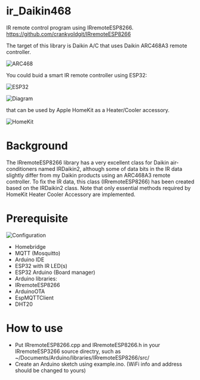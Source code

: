 # ir_Daikin468
IR remote control program using IRremoteESP8266. https://github.com/crankyoldgit/IRremoteESP8266

The target of this library is Daikin A/C that uses Daikin ARC468A3 remote controller. 

![ARC468](https://diysmartmatter.com/wp-content/uploads/2023/02/daikinremo-scaled.jpg "ARC468")

You could buid a smart IR remote controller using ESP32:

![ESP32](https://diysmartmatter.com/wp-content/uploads/2023/02/pcb.jpg)

![Diagram](https://diysmartmatter.com/images/20221225150838.png)

that can be used by Apple HomeKit as a Heater/Cooler accessory. 

![HomeKit](https://diysmartmatter.com/images/20221123195125.png)

# Background

The IRremoteESP8266 library has a very excellent class for Daikin air-conditioners named IRDaikin2, although some of data bits in the IR data slightly differ from my Daikin products using an ARC468A3 remote controller. To fix the IR data, this class (IRremoteESP8266) has been created based on the IRDaikin2 class. Note that only essential methods required by HomeKit Heater Cooler Accessory are implemented. 

# Prerequisite

![Configuration](https://diysmartmatter.com/wp-content/uploads/2023/04/setup_E.jpg)

- Homebridge
- MQTT (Mosquitto)
- Arduino IDE
- ESP32 with IR LED(s)
- ESP32 Arduino (Board manager)
- Arduino libraries:
- IRremoteESP8266 
- ArduinoOTA
- EspMQTTClient
- DHT20


# How to use

- Put IRremoteESP8266.cpp and IRremoteESP8266.h in your IRremoteESP3266 source directry, such as ~/Documents/Arduino/libraries/IRremoteESP8266/src/
- Create an Arduino sketch using example.ino. (WiFi info and address should be changed to yours)
